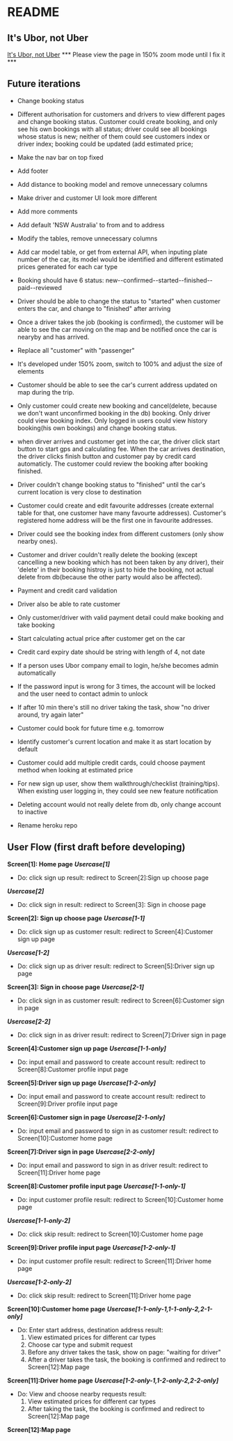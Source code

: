 # README

## It's Ubor, not Uber 

[It's Ubor, not Uber](https://ubor-project1.herokuapp.com/)
*** Please view the page in 150% zoom mode until I fix it ***

## Future iterations
* Change booking status
* Different authorisation for customers and drivers to view different pages and change booking status. Customer could create booking, and only see his own bookings with all status; driver could see all bookings whose status is new; neither of them could see customers index or driver index; booking could be updated (add estimated price;

* Make the nav bar on top fixed
* Add footer
* Add distance to booking model and remove unnecessary columns
* Make driver and customer UI look more different
* Add more comments
* Add default 'NSW Australia' to from and to address
* Modify the tables, remove unnecessary columns
* Add car model table, or get from external API, when inputing plate number of the car, its model would be identified and different estimated prices generated for each car type
* Booking should have 6 status:
new--confirmed--started--finished--paid--reviewed
* Driver should be able to change the status to "started" when customer enters the car, and change to "finished" after arriving
* Once a driver takes the job (booking is confirmed), the customer will be able to see the car moving on the map and be notified once the car is nearyby and has arrived.
* Replace all "customer" with "passenger"
* It's developed under 150% zoom, switch to 100% and adjust the size of elements
* Customer should be able to see the car's current address updated on map during the trip.
* Only customer could create new booking and cancel(delete, because we don't want unconfirmed booking in the db) booking. Only driver could view booking index. Only logged in users could view history booking(his own bookings) and change booking status.
* when dirver arrives and customer get into the car, the driver click start button to start gps and calculating fee. When the car arrives destination, the driver clicks finish button and customer pay by credit card automaticly. The customer could review the booking after booking finished.
* Driver couldn't change booking status to "finished" until the car's current location is very close to destination
* Customer could create and edit favourite addresses (create external table for that, one customer have many favourte addresses). Customer's registered home address will be the first one in favourite addresses.
* Driver could see the booking index from different customers (only show nearby ones).
* Customer and driver couldn't really delete the booking (except cancelling a new booking which has not been taken by any driver), their 'delete' in their booking histroy is just to hide the booking, not actual delete from db(because the other party would also be affected).
* Payment and credit card validation
* Driver also be able to rate customer
* Only customer/driver with valid payment detail could make booking and take booking
* Start calculating actual price after customer get on the car
* Credit card expiry date should be string with length of 4, not date
* If a person uses Ubor company email to login, he/she becomes admin automatically
* If the password input is wrong for 3 times, the account will be locked and the user need to contact admin to unlock
* If after 10 min there's still no driver taking the task, show "no driver around, try again later"
* Customer could book for future time e.g. tomorrow
* Identify customer's current location and make it as start location by default
* Customer could add multiple credit cards, could choose payment method when looking at estimated price
* For new sign up user, show them walkthrough/checklist (training/tips). When existing user logging in, they could see new feature notification
* Deleting account would not really delete from db, only change account to inactive
* Rename heroku repo


## User Flow (first draft before developing)

**Screen[1]: Home page**
***Usercase[1]***
* Do: click sign up
  result: 
  redirect to Screen[2]:Sign up choose page

***Usercase[2]***
* Do: click sign in
  result: 
  redirect to Screen[3]: Sign in choose page


**Screen[2]: Sign up choose page**
***Usercase[1-1]***
* Do: click sign up as customer
  result: 
  redirect to Screen[4]:Customer sign up page

***Usercase[1-2]***
* Do: click sign up as driver
  result: 
  redirect to Screen[5]:Driver sign up page


**Screen[3]: Sign in choose page**
***Usercase[2-1]***
* Do: click sign in as customer
  result: 
  redirect to Screen[6]:Customer sign in page

***Usercase[2-2]***
* Do: click sign in as driver
  result: 
  redirect to Screen[7]:Driver sign in page


**Screen[4]:Customer sign up page**
***Usercase[1-1-only]***
* Do: input email and password to create account
  result: 
  redirect to Screen[8]:Customer profile input page


**Screen[5]:Driver sign up page**
***Usercase[1-2-only]***
* Do: input email and password to create account
  result: 
  redirect to Screen[9]:Driver profile input page


**Screen[6]:Customer sign in page**
***Usercase[2-1-only]***
* Do: input email and password to sign in as customer
  result: 
  redirect to Screen[10]:Customer home page


**Screen[7]:Driver sign in page**
***Usercase[2-2-only]***
* Do: input email and password to sign in as driver
  result: 
  redirect to Screen[11]:Driver home page


**Screen[8]:Customer profile input page**
***Usercase[1-1-only-1]***
* Do: input customer profile
  result: 
  redirect to Screen[10]:Customer home page

***Usercase[1-1-only-2]***
* Do: click skip
  result: 
  redirect to Screen[10]:Customer home page


**Screen[9]:Driver profile input page**
***Usercase[1-2-only-1]***
* Do: input customer profile
  result: 
  redirect to Screen[11]:Driver home page

***Usercase[1-2-only-2]***
* Do: click skip
  result: 
  redirect to Screen[11]:Driver home page


**Screen[10]:Customer home page**
***Usercase[1-1-only-1,1-1-only-2,2-1-only]***
* Do: Enter start address, destination address
  result: 
  1. View estimated prices for different car types
  2. Choose car type and submit request
  3. Before any driver takes the task, show on page: "waiting for driver"
  4. After a driver takes the task, the booking is confirmed and
  redirect to Screen[12]:Map page


**Screen[11]:Driver home page**
***Usercase[1-2-only-1,1-2-only-2,2-2-only]***
* Do: View and choose nearby requests
  result: 
  1. View estimated prices for different car types
  2. After taking the task, the booking is confirmed and
  redirect to Screen[12]:Map page 


**Screen[12]:Map page**